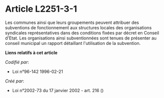 # Article L2251-3-1

Les communes ainsi que leurs groupements peuvent attribuer des subventions de fonctionnement aux structures locales des
organisations syndicales représentatives dans des conditions fixées par décret en Conseil d'Etat. Les organisations ainsi
subventionnées sont tenues de présenter au conseil municipal un rapport détaillant l'utilisation de la subvention.

**Liens relatifs à cet article**

_Codifié par_:

  - Loi n°96-142 1996-02-21

_Créé par_:

  - Loi n°2002-73 du 17 janvier 2002 - art. 216 ()
